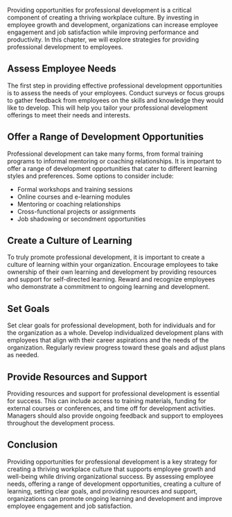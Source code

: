 
Providing opportunities for professional development is a critical component of creating a thriving workplace culture. By investing in employee growth and development, organizations can increase employee engagement and job satisfaction while improving performance and productivity. In this chapter, we will explore strategies for providing professional development to employees.

Assess Employee Needs
---------------------

The first step in providing effective professional development opportunities is to assess the needs of your employees. Conduct surveys or focus groups to gather feedback from employees on the skills and knowledge they would like to develop. This will help you tailor your professional development offerings to meet their needs and interests.

Offer a Range of Development Opportunities
------------------------------------------

Professional development can take many forms, from formal training programs to informal mentoring or coaching relationships. It is important to offer a range of development opportunities that cater to different learning styles and preferences. Some options to consider include:

* Formal workshops and training sessions
* Online courses and e-learning modules
* Mentoring or coaching relationships
* Cross-functional projects or assignments
* Job shadowing or secondment opportunities

Create a Culture of Learning
----------------------------

To truly promote professional development, it is important to create a culture of learning within your organization. Encourage employees to take ownership of their own learning and development by providing resources and support for self-directed learning. Reward and recognize employees who demonstrate a commitment to ongoing learning and development.

Set Goals
---------

Set clear goals for professional development, both for individuals and for the organization as a whole. Develop individualized development plans with employees that align with their career aspirations and the needs of the organization. Regularly review progress toward these goals and adjust plans as needed.

Provide Resources and Support
-----------------------------

Providing resources and support for professional development is essential for success. This can include access to training materials, funding for external courses or conferences, and time off for development activities. Managers should also provide ongoing feedback and support to employees throughout the development process.

Conclusion
----------

Providing opportunities for professional development is a key strategy for creating a thriving workplace culture that supports employee growth and well-being while driving organizational success. By assessing employee needs, offering a range of development opportunities, creating a culture of learning, setting clear goals, and providing resources and support, organizations can promote ongoing learning and development and improve employee engagement and job satisfaction.
